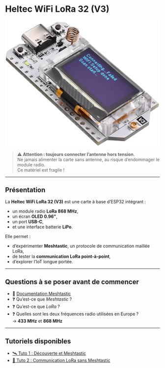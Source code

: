 # Heltec WiFi LoRa 32 (V3)

![Heltec WiFi LoRa 32 V3](./images/heltec_wifi_lora_32_v3.png)

> ⚠️ **Attention : toujours connecter l’antenne hors tension**.  
> Ne jamais alimenter la carte sans antenne, au risque d’endommager le module radio.  
> Ce matériel est fragile !

---

## Présentation

La **Heltec WiFi LoRa 32 (V3)** est une carte à base d’ESP32 intégrant :
- un module radio **LoRa 868 MHz**,
- un écran **OLED 0.96"**,
- un port **USB-C**,
- et une interface batterie **LiPo**.

Elle permet :
- d’expérimenter **Meshtastic**, un protocole de communication maillée LoRa,
- de tester la **communication LoRa point-à-point**,
- d’explorer l’IoT longue portée.

---

## Questions à se poser avant de commencer

- 🔗 [Documentation Meshtastic](https://meshtastic.org/docs/introduction/)
- ❓ Qu’est-ce que *Meshtastic* ?
- ❓ Qu’est-ce que *LoRa* ?
- ❓ Quelles sont les deux fréquences radio utilisées en Europe ?  
  → **433 MHz** et **868 MHz**

---

## Tutoriels disponibles
- [🛰️ Tuto 1 : Découverte et Meshtastic](tuto-1-meshtastic.md)
- [📡 Tuto 2 : Communication LoRa sans Meshtastic](tuto-2-lora-sans-meshtastic.md)
